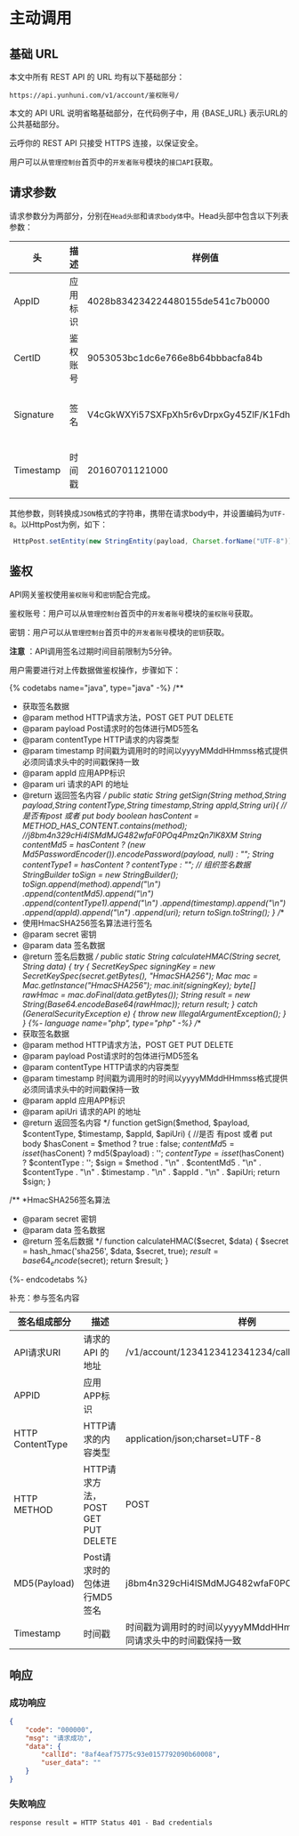 # 主动调用
<!-- toc -->

## 基础 URL
本文中所有 REST API 的 URL 均有以下基础部分：

```
https://api.yunhuni.com/v1/account/鉴权账号/
```

本文的 API URL 说明省略基础部分，在代码例子中，用 {BASE_URL} 表示URL的公共基础部分。

云呼你的 REST API 只接受 HTTPS 连接，以保证安全。

用户可以从`管理控制台`首页中的`开发者账号`模块的`接口API`获取。

## 请求参数

请求参数分为两部分，分别在`Head头部`和`请求body体`中。Head头部中包含以下列表参数：

| 头         | 描述   | 样例值                                      | 备注                              |
| --------- | ---- | ---------------------------------------- | ------------------------------- |
| AppID     | 应用标识 | 4028b834234224480155de541c7b0000         | 用户指定的应用标识                       |
| CertID    | 鉴权账号 | 9053053bc1dc6e766e8b64bbbacfa84b         | 用户通过登录控制台获取                     |
| Signature | 签名   | V4cGkWXYi57SXFpXh5r6vDrpxGy45ZlF/K1FdhOm0lk= | 使用HmacSHA256签名算法组合请求数据进行签名，参考鉴权 |
| Timestamp | 时间戳  | 20160701121000                           | 时间戳为调用时的时间以yyyyMMddHHmmss格式提供   |

其他参数，则转换成`JSON`格式的字符串，携带在请求body中，并设置编码为`UTF-8`。以HttpPost为例，如下：

```java
 HttpPost.setEntity(new StringEntity(payload, Charset.forName("UTF-8")));
```

## 鉴权

API网关鉴权使用`鉴权账号`和`密钥`配合完成。

鉴权账号：用户可以从`管理控制台`首页中的`开发者账号`模块的`鉴权账号`获取。

密钥：用户可以从`管理控制台`首页中的`开发者账号`模块的`密钥`获取。

**注意** ：API调用签名过期时间目前限制为5分钟。

用户需要进行对上传数据做鉴权操作，步骤如下：

{% codetabs name="java", type="java" -%}
 /**
 * 获取签名数据
 * @param method HTTP请求方法，POST GET PUT DELETE
 * @param payload Post请求时的包体进行MD5签名
 * @param contentType HTTP请求的内容类型
 * @param timestamp 时间戳为调用时的时间以yyyyMMddHHmmss格式提供 必须同请求头中的时间戳保持一致
 * @param appId 应用APP标识
 * @param uri 请求的API 的地址
 * @return 返回签名内容
 */
public static String getSign(String method,String payload,String contentType,String timestamp,String appId,String uri){
    // 是否有post 或者 put  body
    boolean hasContent = METHOD_HAS_CONTENT.contains(method);
    //j8bm4n329cHi4lSMdMJG482wfaF0POq4PmzQn7lK8XM
    String contentMd5 = hasContent ? (new Md5PasswordEncoder()).encodePassword(payload, null) : "";
    String contentType1 = hasContent ? contentType : "";
    // 组织签名数据
    StringBuilder toSign = new StringBuilder();
    toSign.append(method).append("\n")
            .append(contentMd5).append("\n")
            .append(contentType1).append("\n")
            .append(timestamp).append("\n")
            .append(appId).append("\n")
            .append(uri);
    return toSign.toString();
}
/**
 * 使用HmacSHA256签名算法进行签名
 * @param secret 密钥
 * @param data 签名数据
 * @return 签名后数据
 */
public static String calculateHMAC(String secret, String data) {
    try {
        SecretKeySpec signingKey = new SecretKeySpec(secret.getBytes(), "HmacSHA256");
        Mac mac = Mac.getInstance("HmacSHA256");
        mac.init(signingKey);
        byte[] rawHmac = mac.doFinal(data.getBytes());
        String result = new String(Base64.encodeBase64(rawHmac));
        return result;
    } catch (GeneralSecurityException e) {
        throw new IllegalArgumentException();
    }
}
{%- language name="php", type="php" -%}
/**
 * 获取签名数据
 * @param method HTTP请求方法，POST GET PUT DELETE
 * @param payload Post请求时的包体进行MD5签名
 * @param contentType HTTP请求的内容类型
 * @param timestamp 时间戳为调用时的时间以yyyyMMddHHmmss格式提供 必须同请求头中的时间戳保持一致
 * @param appId 应用APP标识
 * @param apiUri 请求的API 的地址
 * @return 返回签名内容
 */
function getSign($method, $payload, $contentType, $timestamp, $appId, $apiUri)
{
    //是否 有post 或者 put  body
    $hasConent = $method ? true : false;
    $contentMd5 = isset($hasConent) ? md5($payload) : '';
    $contentType = isset($hasConent) ? $contentType : '';
    $sign = $method . "\n" . $contentMd5 . "\n" . $contentType . "\n" . $timestamp . "\n" . $appId . "\n" . $apiUri;
    return $sign;
}

/**
 *HmacSHA256签名算法
 * @param secret 密钥
 * @param data 签名数据
 * @return 签名后数据
 */
function calculateHMAC($secret, $data)
{
    $secret = hash_hmac('sha256', $data, $secret, true);
    $result = base64_encode($secret);
    return $result;
}

{%- endcodetabs %}

补充：参与签名内容

| 签名组成部分           | 描述                           | 样例                                       |
| ---------------- | ---------------------------- | ---------------------------------------- |
| API请求URI         | 请求的API 的地址                   | /v1/account/1234123412341234/call/1234123411234 |
| APPID            | 应用APP标识                      |                                          |
| HTTP ContentType | HTTP请求的内容类型                  | application/json;charset=UTF-8           |
| HTTP METHOD      | HTTP请求方法，POST GET PUT DELETE | POST                                     |
| MD5(Payload)     | Post请求时的包体进行MD5签名            | j8bm4n329cHi4lSMdMJG482wfaF0POq4PmzQn7lK8XM |
| Timestamp        | 时间戳                          | 时间戳为调用时的时间以yyyyMMddHHmmss格式提供必须同请求头中的时间戳保持一致 |

## 响应

### 成功响应
```json
{
    "code": "000000",
    "msg": "请求成功",
    "data": {
        "callId": "8af4eaf75775c93e0157792090b60008",
        "user_data": ""
    }
}
```

### 失败响应

```http
response result = HTTP Status 401 - Bad credentials
```


